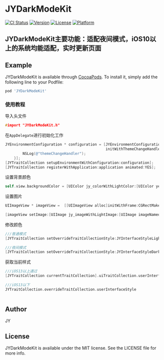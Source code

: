 # JYDarkModeKit

[![CI Status](https://img.shields.io/travis/jingyu.liao/JYDarkModeKit.svg?style=flat)](https://travis-ci.org/jingyu.liao/JYDarkModeKit)
[![Version](https://img.shields.io/cocoapods/v/JYDarkModeKit.svg?style=flat)](https://cocoapods.org/pods/JYDarkModeKit)
[![License](https://img.shields.io/cocoapods/l/JYDarkModeKit.svg?style=flat)](https://cocoapods.org/pods/JYDarkModeKit)
[![Platform](https://img.shields.io/cocoapods/p/JYDarkModeKit.svg?style=flat)](https://cocoapods.org/pods/JYDarkModeKit)


##  JYDarkModeKit主要功能：适配夜间模式，iOS10以上的系统均能适配，实时更新页面

## Example

JYDarkModeKit is available through [CocoaPods](https://cocoapods.org). To install it, simply add the following line to your Podfile:

```ruby
pod 'JYDarkModeKit'
```

### 使用教程

导入头文件

```C
#import "JYDarkModeKit.h"
```



在`AppDelegate`进行初始化工作

```objective-c
JYEnvironmentConfiguration * configuration = [JYEnvironmentConfiguration 
                                              initWithThemeChangeHandler:^{
        NSLog(@"themeChangeHandler");
    }];    
[JYTraitCollection setupEnvironmentWithConfiguration:configuration];
[JYTraitCollection registerWithApplication:application animated:YES];
```



设置背景颜色

```objective-c
self.view.backgroundColor = [UIColor jy_colorWithLightColor:[UIColor yellowColor] darkColor:[UIColor orangeColor]];
```



设置图片

```objective-c
UIImageView * imageView =  [[UIImageView alloc]initWithFrame:CGRectMake(50, 550, 100, 50)];
   
[imageView setImage:[UIImage jy_imageWithLightImage:[UIImage imageNamed:@"test3"] darkImage:[UIImage imageNamed:@"test"]]];
```



修改颜色

```objective-c
///普通模式
[JYTraitCollection setOverrideTraitCollectionStyle:JYInterfaceStyleLight animated:YES];
 
///夜间模式  
[JYTraitCollection setOverrideTraitCollectionStyle:JYInterfaceStyleDark animated:YES];
```



获取当前样式

```objective-c
///iOS13以上通过
[JYTraitCollection currentTraitCollection].uiTraitCollection.userInterfaceStyle 
  
///iOS13以下  
JYTraitCollection.overrideTraitCollection.userInterfaceStyle
  
```



## Author

JY

## License

JYDarkModeKit is available under the MIT license. See the LICENSE file for more info.
